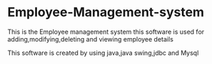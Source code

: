 # Employee-Management-system
This is the Employee management system this software is used for adding,modifying,deleting and viewing employee details

This software is created by using java,java swing,jdbc and Mysql

